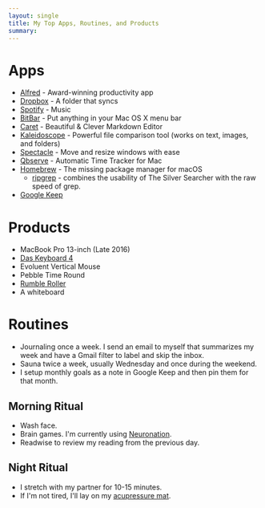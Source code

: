 ```yaml
---
layout: single
title: My Top Apps, Routines, and Products
summary:
---
```


# Apps

- [Alfred](https://www.alfredapp.com/) - Award-winning productivity app
- [Dropbox](https://www.dropbox.com/install) - A folder that syncs
- [Spotify](https://www.spotify.com/us/download/other/) - Music
- [BitBar](https://github.com/matryer/bitbar/releases/latest) - Put anything in your Mac OS X menu bar
- [Caret](https://caret.io/) - Beautiful & Clever Markdown Editor
- [Kaleidoscope](https://www.kaleidoscopeapp.com/) - Powerful file comparison tool (works on text, images, and folders)
- [Spectacle](https://www.spectacleapp.com/) - Move and resize windows with ease
- [Qbserve](https://qotoqot.com/qbserve/) - Automatic Time Tracker for Mac
- [Homebrew](https://brew.sh/) - The missing package manager for macOS
  - [ripgrep](https://github.com/BurntSushi/ripgrep) - combines the usability of The Silver Searcher with the raw speed of grep.
- [Google Keep](https://keep.google.com)

# Products

- MacBook Pro 13-inch (Late 2016)
- [Das Keyboard 4](http://amzn.to/2D3aQ3V)
- Evoluent Vertical Mouse
- Pebble Time Round
- [Rumble Roller](http://a.co/9rtLDV3)
- A whiteboard

# Routines

- Journaling once a week. I send an email to myself that summarizes my week and have a Gmail filter to label and skip the inbox.
- Sauna twice a week, usually Wednesday and once during the weekend.
- I setup monthly goals as a note in Google Keep and then pin them for that month.

## Morning Ritual

- Wash face.
- Brain games. I'm currently using [Neuronation](https://www.neuronation.com/).
- Readwise to review my reading from the previous day.

## Night Ritual

- I stretch with my partner for 10-15 minutes.
- If I'm not tired, I'll lay on my [acupressure mat](https://www.amazon.com/gp/product/B0049Q0P9M).
